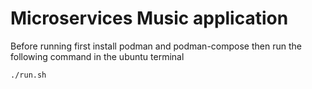# Microservices Music application

Before running first install podman and podman-compose
then run the following command in the ubuntu terminal

`./run.sh`
